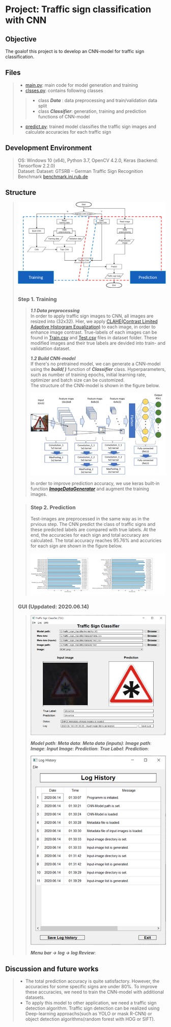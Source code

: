 Project: Traffic sign classification with CNN
=============================================

## Objective
The goalof this project is to develop an CNN-model for traffic sign classification. 

## Files
>* [main.py](https://github.com/DuseobSong/Traffic_sign_classification/blob/master/main.py): main code for model generation and training
>* [clsses.py](https://github.com/DuseobSong/Traffic_sign_classification/blob/master/classes.py): contains following classes
>> * class ***Data***      : data preprocessing and train/validation data split
>> * class ***Classifier***: generation, training and prediction functions of CNN-model
>* [predict.py](https://github.com/DuseobSong/Traffic_sign_classification/blob/master/predict.py): trained model classifies the traffic sign images and calculate accuracies for each traffic sign

## Development Environment
> OS: Windows 10 (x64), Python 3.7, OpenCV 4.2.0, Keras (backend: Tensorflow 2.2.0)  
> Dataset: Dataset: GTSRB – German Traffic Sign Recognition Benchmark [benchmark.ini.rub.de](benchmark.ini.rub.de)

## Structure
>  
><p align = "center"><img src = "https://github.com/DuseobSong/Traffic_sign_classification/blob/master/images/flow_chart.png"></p>  
>  
> ### Step 1. Training
>> ***1.1 Data preprocessing***  
>> In order to apply traffic sign images to CNN, all images are resized into (32x32). Hier, we apply [CLAHE(Contrast Limited Adaptive Histogram Equalization)](http://amroamroamro.github.io/mexopencv/opencv/clahe_demo_gui.html) to each image, in order to enhance image contrast.
>> True-labels of each images can be found in [Train.csv](https://github.com/DuseobSong/Traffic_sign_classification/blob/master/dataset/Train.csv) and [Test.csv](https://github.com/DuseobSong/Traffic_sign_classification/blob/master/dataset/Test.csv) files in dataset folder. 
These modified images and their true labels are devided into train- and validattion dataset.
>>  
>> ***1.2 Build CNN-model***  
>>If there's no pretrained model, we can generate a CNN-model using the ***build( )*** function of ***Classifier*** class. Hyperparameters, such as number of training epochs, initial learning rate, optimizer and batch size can be customized.  
>> The structure of the CNN-model is shown in the figure below.  
>>  
>><p align = "center"><img src = "https://github.com/DuseobSong/Traffic_sign_classification/blob/master/images/model.png"></p>  
>>  
>> In order to improve prediction accuracy, we use keras built-in function ***[ImageDataGenerator](https://keras.io/api/preprocessing/image/)*** and augment the training images.
>  
>> ### Step 2. Prediction  
>> Test-images are preprocessed in the same way as in the prvious step. The CNN predict the class of traffic signs and these predicted labels are compared with true labels. At the end, the accuracies for each sign and total accuracy are calculated. 
>> The total accuracy reaches 95.76% and accuricies for each sign are shown in the figure below.
>>  
>> <p align = "center"><img src = https://github.com/DuseobSong/Traffic_sign_classification/blob/master/Accuracy/accuracy.png></p>
>>  
>  
> ### GUI (Uppdated: 2020.06.14)  
>><p align = "center"><img src = "https://github.com/DuseobSong/Traffic_sign_classification/blob/master/GUI_IMG/GUI.png"></p>  
>>  
>> ***Model path***: 
>> ***Meta data***: 
>> ***Meta data (inputs)***:
>> ***Image path***: 
>> ***Image***: 
>> ***Input Image***:
>> ***Prediction***:
>> ***True Label***:
>> ***Prediction***:
>>  
>> <p align = "center"><img src = "https://github.com/DuseobSong/Traffic_sign_classification/blob/master/GUI_IMG/log_history.png"></p>  
>>  
>> ***Menu bar -> log -> log Review***: 
>>  
## Discussion and future works
> - The total prediction accuracy is quite satisfactory. However, the accuracies for some specific signs are under 80%. To improve these accuracies, we need to train the CNN-model with additional datasets.
> - To apply this model to other application, we need a traffic sign detection algorithm. Traffic sign detection can be realized using Deep-learning approachs(such as YOLO or mask R-CNN) or object detection algorithms(random forest with HOG or SIFT).


